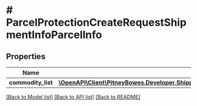 # # ParcelProtectionCreateRequestShipmentInfoParcelInfo

## Properties

Name | Type | Description | Notes
------------ | ------------- | ------------- | -------------
**commodity_list** | [**\OpenAPI\Client\PitneyBowes.Developer.ShippingApi.Model\ParcelProtectionCreateRequestShipmentInfoParcelInfoCommodityList[]**](ParcelProtectionCreateRequestShipmentInfoParcelInfoCommodityList.md) |  | [optional] 

[[Back to Model list]](../../README.md#documentation-for-models) [[Back to API list]](../../README.md#documentation-for-api-endpoints) [[Back to README]](../../README.md)


